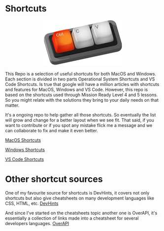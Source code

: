 # Shortcuts

<div align='center'><img src="./media/header.png" style="height: 150px"></img></div>

This Repo is a selection of useful shortcuts for both MacOS and Windows. Each section is divided in two parts Operational System Shortcuts and VS Code Shortcuts. Is true that google will have a million articles with shortcuts and features for MacOS, Windows and VS Code. However, this repo is based on the shortcuts used through Mission Ready Level 4 and 5 lessons. So you might relate with the solutions they bring to your daily needs on that matter.

It's a ongoing repo to help gather all those shortcuts. So eventually the list will grow and change for a better layout when we see fit. That said, if you want to contribute or if you spot any mistake flick me a message and we can collaborate to fix and make it even better.

[MacOS Shortcuts](./macos-shortcuts.md)

[Windows Shortcuts](./windows-shortcuts.md)

[VS Code Shortcuts](./vs-code-shortcuts.md)

# Other shortcut sources

One of my favourite source for shortcuts is DevHints, it covers not only shortcuts but also give cheatsheets on many development languages like CSS, HTML, etc.
[DevHints](https://devhints.io/)

And since I've started on the cheatsheets topic another one is OverAPI, it's essentially a collection of links made into a cheatsheet for several developers languages.
[OverAPI](https://overapi.com/)

<!--
    I've used LATEX Markdown syntax for some text colouring on this project. Just keeping a clear reference here for future use.
    $\textcolor{color}{\textsf{Text you want to display}}$
 -->
